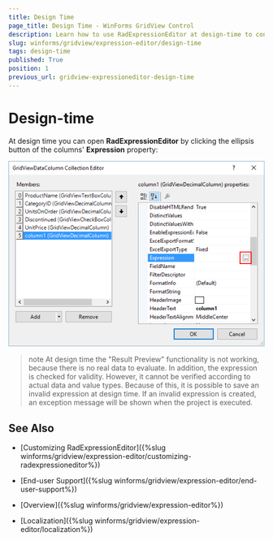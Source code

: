 ```yaml
---
title: Design Time
page_title: Design Time - WinForms GridView Control
description: Learn how to use RadExpressionEditor at design-time to construct the formula used for the cells values in WinForms GridView.  
slug: winforms/gridview/expression-editor/design-time
tags: design-time
published: True
position: 1
previous_url: gridview-expressioneditor-design-time
---
```


# Design-time

At design time you can open __RadExpressionEditor__ by clicking the ellipsis button of the columns' __Expression__ property:

![WinForms RadGridView Design Time](images/gridview-expressioneditor-design-time001.png)

>note At design time the "Result Preview" functionality is not working, because there is no real data to evaluate. In addition, the expression is checked for validity. However, it cannot be verified according to actual data and value types. Because of this, it is possible to save an invalid expression at design time. If an invalid expression is created, an exception message will be shown when the project is executed.
>

## See Also
* [Customizing RadExpressionEditor]({%slug winforms/gridview/expression-editor/customizing-radexpressioneditor%})

* [End-user Support]({%slug winforms/gridview/expression-editor/end-user-support%})

* [Overview]({%slug winforms/gridview/expression-editor%})

* [Localization]({%slug winforms/gridview/expression-editor/localization%})

